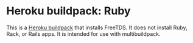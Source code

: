 Heroku buildpack: Ruby
======================

This is a [Heroku buildpack](http://devcenter.heroku.com/articles/buildpacks) that installs FreeTDS. It does not install Ruby, Rack, or Rails apps. It is intended for use with multibuildpack.


